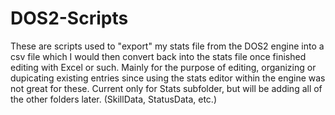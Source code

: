# DOS2-Scripts
These are scripts used to "export" my stats file from the DOS2 engine into a csv file which I would then convert back into the stats file once finished editing with Excel or such. 
Mainly for the purpose of editing, organizing or dupicating existing entries since using the stats editor within the engine was not great for these.
Current only for Stats subfolder, but will be adding all of the other folders later. (SkillData, StatusData, etc.)
